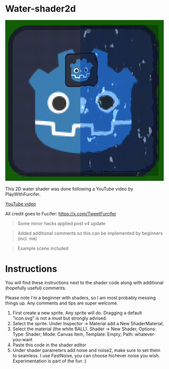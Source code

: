 # Water-shader2d
![Visual demo](water-shader2d.gif)

This 2D water shader was done following a YouTube video by PlayWithFurcifer.

[YouTube video](https://www.youtube.com/watch?v=eU-F-xuEo7s)

All credit goes to Fucifer: https://x.com/TweetFurcifer

> Some minor hacks applied post v4 update

> Added additional comments so this can be implemented by beginners (incl. me)

> Example scene included

# Instructions
You will find these instructions next to the shader code along with additional (hopefully useful) comments.

Please note I'm a beginner with shaders, so I am most probably messing things up. Any comments and tips are super welcome.


1. First create a new sprite. Any sprite will do. Dragging a default "icon.svg" is
not a must but strongly advised.
2. Select the sprite. Under Inspector -> Material add a New ShaderMaterial;
3. Select the material (the white BALL). Shader -> New Shader, Options:
Type: Shader; Mode: Canvas Item, Template: Empty; Path: whatever-you-want
4. Paste this code in the shader editor
5. Under shader parameters add noise and noise2,
make sure to set them to seamless. I use FastNoise, you can choose hichever
noise you wish. Experimentation is part of the fun :)
